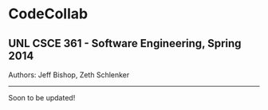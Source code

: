 # CodeCollab #
## UNL CSCE 361 - Software Engineering, Spring 2014 ##   
Authors: Jeff Bishop, Zeth Schlenker   
   
***
   
Soon to be updated!
